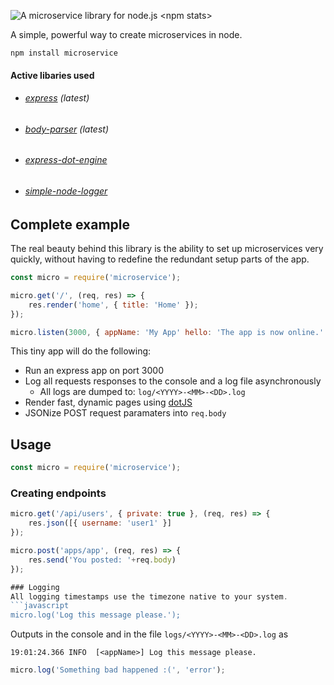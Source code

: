 ![A microservice library for node.js](https://sto.narrownode.net/github/microservice.png)
\<npm stats\>

A simple, powerful way to create microservices in node.

```
npm install microservice
```
#### Active libaries used
* ###### [express](https://www.npmjs.com/package/express) (latest)
* ###### [body-parser](https://www.npmjs.com/package/body-parser) (latest)
* ###### [express-dot-engine](https://www.npmjs.com/package/express-dot-engine)
* ###### [simple-node-logger](https://www.npmjs.com/package/simple-node-logger)

## Complete example
The real beauty behind this library is the ability to set up microservices very quickly, without having to redefine the redundant setup parts of the app.
```javascript
const micro = require('microservice');

micro.get('/', (req, res) => {
    res.render('home', { title: 'Home' });
});

micro.listen(3000, { appName: 'My App' hello: 'The app is now online.' }); 
```
This tiny app will do the following:
* Run an express app on port 3000
* Log all requests responses to the console and a log file asynchronously 
    * All logs are dumped to: ```log/<YYYY>-<MM>-<DD>.log```
* Render fast, dynamic pages using [dotJS](http://olado.github.io/doT)
* JSONize POST request paramaters into ```req.body```

## Usage
```javascript
const micro = require('microservice');
```

### Creating endpoints
```javascript
micro.get('/api/users', { private: true }, (req, res) => {
    res.json([{ username: 'user1' }]
});
```
```javascript
micro.post('apps/app', (req, res) => {
    res.send('You posted: '+req.body)
});

### Logging
All logging timestamps use the timezone native to your system.
```javascript
micro.log('Log this message please.');
```
Outputs in the console and in the file ```logs/<YYYY>-<MM>-<DD>.log``` as
```
19:01:24.366 INFO  [<appName>] Log this message please.
```

```javascript
micro.log('Something bad happened :(', 'error');
```
